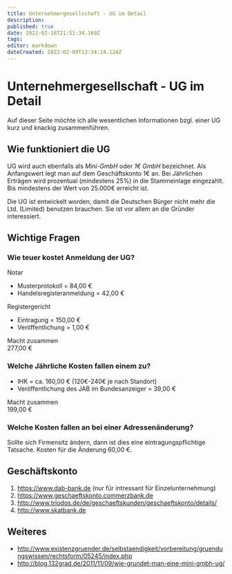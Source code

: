 ```yaml
---
title: Unternehmergesellschaft - UG im Detail
description: 
published: true
date: 2022-02-16T21:51:34.169Z
tags: 
editor: markdown
dateCreated: 2022-02-09T13:34:14.124Z
---
```


# Unternehmergesellschaft - UG im Detail

Auf dieser Seite möchte ich alle wesentlichen Informationen bzgl. einer
UG kurz und knackig zusammenführen.

## Wie funktioniert die UG

UG wird auch ebenfalls als *Mini-GmbH* oder *1€ GmbH* bezeichnet. Als
Anfangswert legt man auf dem Geschäftskonto 1€ an. Bei Jährlichen
Erträgen wird prozentual (mindestens 25%) in die Stammeinlage
eingezahlt. Bis mindestens der Wert von 25.000€ erreicht ist.

Die UG ist entwickelt worden, damit die Deutschen Bürger nicht mehr die
Ltd. (Limited) benutzen brauchen. Sie ist vor allem an die Gründer
interessiert.

## Wichtige Fragen

### Wie teuer kostet Anmeldung der UG?

Notar  

-   Musterprotokoll = 84,00 €
-   Handelsregisteranmeldung = 42,00 €

Registergericht  

-   Eintragung = 150,00 €
-   Veröffentlichung = 1,00 €

Macht zusammen  
277,00 €

### Welche Jährliche Kosten fallen einem zu?

-   IHK = ca. 160,00 € (120€-240€ je nach Standort)
-   Veröffentlichung des JAB im Bundesanzeiger = 39,00 €

Macht zusammen  
199,00 €

### Welche Kosten fallen an bei einer Adressenänderung?

Sollte sich Firmensitz ändern, dann ist dies eine eintragungspflichtige
Tatsache. Kosten für die Änderung 60,00 €.

## Geschäftskonto

1.  <https://www.dab-bank.de> (nur für intressant für
    Einzelunternehmung)
2.  <https://www.geschaeftskonto.commerzbank.de>
3.  <http://www.triodos.de/de/geschaeftskunden/geschaeftskonto/details/>
4.  <http://www.skatbank.de>

## Weiteres

-   <http://www.existenzgruender.de/selbstaendigkeit/vorbereitung/gruendungswissen/rechtsform/05245/index.php>
-   <http://blog.132grad.de/2011/11/09/wie-grundet-man-eine-mini-gmbh-ug/>